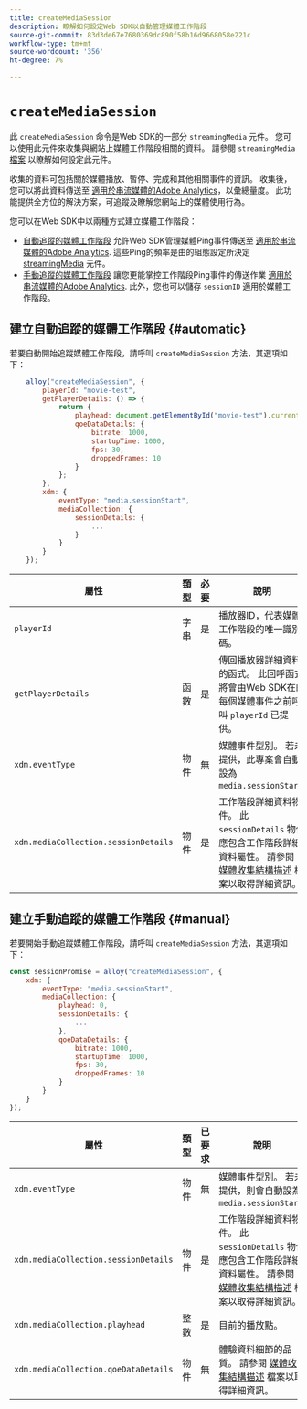 ```yaml
---
title: createMediaSession
description: 瞭解如何設定Web SDK以自動管理媒體工作階段
source-git-commit: 83d3de67e7680369dc890f58b16d9668058e221c
workflow-type: tm+mt
source-wordcount: '356'
ht-degree: 7%

---
```



# `createMediaSession`

此 `createMediaSession` 命令是Web SDK的一部分 `streamingMedia` 元件。 您可以使用此元件來收集與網站上媒體工作階段相關的資料。 請參閱 `streamingMedia` [檔案](configure/streamingmedia.md) 以瞭解如何設定此元件。

收集的資料可包括關於媒體播放、暫停、完成和其他相關事件的資訊。 收集後，您可以將此資料傳送至 [適用於串流媒體的Adobe Analytics](https://experienceleague.adobe.com/zh-hant/docs/media-analytics/using/media-overview)，以彙總量度。 此功能提供全方位的解決方案，可追蹤及瞭解您網站上的媒體使用行為。

您可以在Web SDK中以兩種方式建立媒體工作階段：

* [自動追蹤的媒體工作階段](#automatic) 允許Web SDK管理媒體Ping事件傳送至 [適用於串流媒體的Adobe Analytics](https://experienceleague.adobe.com/zh-hant/docs/media-analytics/using/media-overview). 這些Ping的頻率是由的組態設定所決定 [streamingMedia](configure/streamingmedia.md) 元件。
* [手動追蹤的媒體工作階段](#manual) 讓您更能掌控工作階段Ping事件的傳送作業 [適用於串流媒體的Adobe Analytics](https://experienceleague.adobe.com/zh-hant/docs/media-analytics/using/media-overview). 此外，您也可以儲存 `sessionID` 適用於媒體工作階段。

## 建立自動追蹤的媒體工作階段 {#automatic}

若要自動開始追蹤媒體工作階段，請呼叫 `createMediaSession` 方法，其選項如下：

```javascript
    alloy("createMediaSession", {
        playerId: "movie-test",
        getPlayerDetails: () => {
            return {
                playhead: document.getElementById("movie-test").currentTime,
                qoeDataDetails: {
                    bitrate: 1000,
                    startupTime: 1000,
                    fps: 30,
                    droppedFrames: 10
                }
            };
        },
        xdm: {
            eventType: "media.sessionStart",
            mediaCollection: {
                sessionDetails: {
                    ...
                }
            }
        }
    });
```

| 屬性 | 類型 | 必要 | 說明 |
|---------|----------|---------|---------|
| `playerId` | 字串 | 是 | 播放器ID，代表媒體工作階段的唯一識別碼。 |
| `getPlayerDetails` | 函數 | 是 | 傳回播放器詳細資料的函式。 此回呼函式將會由Web SDK在的每個媒體事件之前呼叫 `playerId` 已提供。 |
| `xdm.eventType ` | 物件 | 無 | 媒體事件型別。 若未提供，此專案會自動設為 `media.sessionStart`. |
| `xdm.mediaCollection.sessionDetails` | 物件 | 是 | 工作階段詳細資料物件。 此 `sessionDetails` 物件應包含工作階段詳細資料屬性。 請參閱 [媒體收集結構描述](../../xdm/data-types/media-collection-details.md) 檔案以取得詳細資訊。 |


## 建立手動追蹤的媒體工作階段 {#manual}

若要開始手動追蹤媒體工作階段，請呼叫 `createMediaSession` 方法，其選項如下：

```javascript
const sessionPromise = alloy("createMediaSession", {
    xdm: {
        eventType: "media.sessionStart",
        mediaCollection: {
            playhead: 0,
            sessionDetails: {
                ...
            },
            qoeDataDetails: {
                bitrate: 1000,
                startupTime: 1000,
                fps: 30,
                droppedFrames: 10
            }
        }
    }
});
```

| 屬性 | 類型 | 已要求 | 說明 |
|---------|----------|---------|---------|
| `xdm.eventType` | 物件 | 無 | 媒體事件型別。 若未提供，則會自動設為 `media.sessionStart`. |
| `xdm.mediaCollection.sessionDetails` | 物件 | 是 | 工作階段詳細資料物件。 此 `sessionDetails` 物件應包含工作階段詳細資料屬性。 請參閱 [媒體收集結構描述](../../xdm/data-types/media-collection-details.md) 檔案以取得詳細資訊。 |
| `xdm.mediaCollection.playhead` | 整數 | 是 | 目前的播放點。 |
| `xdm.mediaCollection.qoeDataDetails` | 物件 | 無 | 體驗資料細節的品質。 請參閱 [媒體收集結構描述](../../xdm/data-types/media-collection-details.md) 檔案以取得詳細資訊。 |
